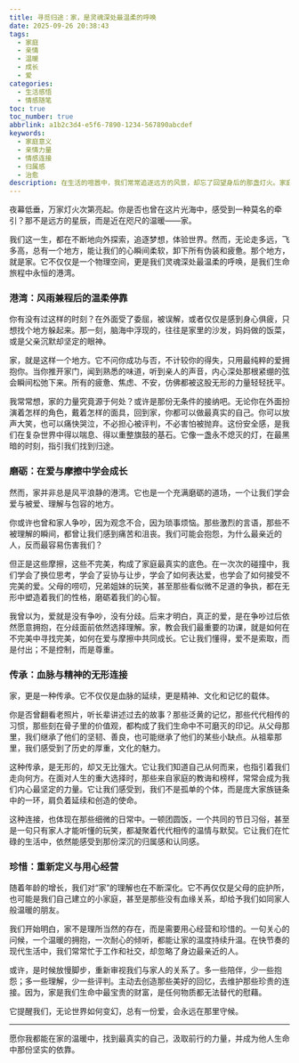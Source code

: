 ```yaml
---
title: 寻觅归途：家，是灵魂深处最温柔的呼唤
date: 2025-09-26 20:38:43
tags:
  - 家庭
  - 亲情
  - 温暖
  - 成长
  - 爱
categories:
  - 生活感悟
  - 情感随笔
toc: true
toc_number: true
abbrlink: a1b2c3d4-e5f6-7890-1234-567890abcdef
keywords:
  - 家庭意义
  - 亲情力量
  - 情感连接
  - 归属感
  - 治愈
description: 在生活的喧嚣中，我们常常追逐远方的风景，却忘了回望身后的那盏灯火。家庭，这个最熟悉又最容易被忽略的词，究竟意味着什么？它不仅是血脉的连接，更是灵魂的港湾，是我们在风雨中得以栖息、在迷茫时找到方向的根基。本文将带你一同感受家庭的温暖、力量与成长，重新审视这份最深沉的爱与羁绊。
---
```


夜幕低垂，万家灯火次第亮起。你是否也曾在这片光海中，感受到一种莫名的牵引？那不是远方的星辰，而是近在咫尺的温暖——家。

我们这一生，都在不断地向外探索，追逐梦想，体验世界。然而，无论走多远，飞多高，总有一个地方，能让我们的心瞬间柔软，卸下所有伪装和疲惫。那个地方，就是家。它不仅仅是一个物理空间，更是我们灵魂深处最温柔的呼唤，是我们生命旅程中永恒的港湾。

### 港湾：风雨兼程后的温柔停靠

你有没有过这样的时刻？在外面受了委屈，被误解，或者仅仅是感到身心俱疲，只想找个地方躲起来。那一刻，脑海中浮现的，往往是家里的沙发，妈妈做的饭菜，或是父亲沉默却坚定的眼神。

家，就是这样一个地方。它不问你成功与否，不计较你的得失，只用最纯粹的爱拥抱你。当你推开家门，闻到熟悉的味道，听到亲人的声音，内心深处那根紧绷的弦会瞬间松弛下来。所有的疲惫、焦虑、不安，仿佛都被这股无形的力量轻轻抚平。

我常常想，家的力量究竟源于何处？或许是那份无条件的接纳吧。无论你在外面扮演着怎样的角色，戴着怎样的面具，回到家，你都可以做最真实的自己。你可以放声大笑，也可以痛快哭泣，不必担心被评判，不必害怕被抛弃。这份安全感，是我们在复杂世界中得以喘息、得以重整旗鼓的基石。它像一盏永不熄灭的灯，在最黑暗的时刻，指引我们找到归途。

### 磨砺：在爱与摩擦中学会成长

然而，家并非总是风平浪静的港湾。它也是一个充满磨砺的道场，一个让我们学会爱与被爱、理解与包容的地方。

你或许也曾和家人争吵，因为观念不合，因为琐事烦恼。那些激烈的言语，那些不被理解的瞬间，都曾让我们感到痛苦和沮丧。我们可能会抱怨，为什么最亲近的人，反而最容易伤害我们？

但正是这些摩擦，这些不完美，构成了家庭最真实的底色。在一次次的碰撞中，我们学会了换位思考，学会了妥协与让步，学会了如何表达爱，也学会了如何接受不完美的爱。父母的唠叨，兄弟姐妹的玩笑，甚至那些看似微不足道的争执，都在无形中塑造着我们的性格，磨砺着我们的心智。

我曾以为，爱就是没有争吵，没有分歧。后来才明白，真正的爱，是在争吵过后依然愿意拥抱，在分歧面前依然选择理解。家，教会我们最重要的功课，就是如何在不完美中寻找完美，如何在爱与摩擦中共同成长。它让我们懂得，爱不是索取，而是付出；不是控制，而是尊重。

### 传承：血脉与精神的无形连接

家，更是一种传承。它不仅仅是血脉的延续，更是精神、文化和记忆的载体。

你是否曾翻看老照片，听长辈讲述过去的故事？那些泛黄的记忆，那些代代相传的习惯，那些刻在骨子里的价值观，都构成了我们生命中不可磨灭的印记。从父母那里，我们继承了他们的坚韧、善良，也可能继承了他们的某些小缺点。从祖辈那里，我们感受到了历史的厚重，文化的魅力。

这种传承，是无形的，却又无比强大。它让我们知道自己从何而来，也指引着我们走向何方。在面对人生的重大选择时，那些来自家庭的教诲和榜样，常常会成为我们内心最坚定的力量。它让我们感受到，我们不是孤单的个体，而是庞大家族链条中的一环，肩负着延续和创造的使命。

这种连接，也体现在那些细微的日常中。一顿团圆饭，一个共同的节日习俗，甚至是一句只有家人才能听懂的玩笑，都凝聚着代代相传的温情与默契。它让我们在忙碌的生活中，依然能感受到那份深沉的归属感和认同感。

### 珍惜：重新定义与用心经营

随着年龄的增长，我们对“家”的理解也在不断深化。它不再仅仅是父母的庇护所，也可能是我们自己建立的小家庭，甚至是那些没有血缘关系，却给予我们如同家人般温暖的朋友。

我们开始明白，家不是理所当然的存在，而是需要用心经营和珍惜的。一句关心的问候，一个温暖的拥抱，一次耐心的倾听，都能让家的温度持续升温。在快节奏的现代生活中，我们常常忙于工作和社交，却忽略了身边最亲近的人。

或许，是时候放慢脚步，重新审视我们与家人的关系了。多一些陪伴，少一些抱怨；多一些理解，少一些评判。主动去创造那些美好的回忆，去维护那些珍贵的连接。因为，家是我们生命中最宝贵的财富，是任何物质都无法替代的慰藉。

它提醒我们，无论世界如何变幻，总有一份爱，会永远在那里守候。

---

愿你我都能在家的温暖中，找到最真实的自己，汲取前行的力量，并成为他人生命中那份坚实的依靠。